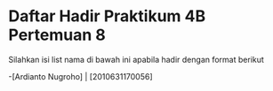 # Daftar Hadir Praktikum 4B Pertemuan 8
Silahkan isi list nama di bawah ini apabila hadir dengan format berikut

-[Ardianto Nugroho] | [2010631170056]
